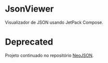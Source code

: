 # JsonViewer
Visualizador de JSON usando JetPack Compose.

# Deprecated
Projeto continuado no repositório [NeoJSON](https://github.com/Irineu333/NeoJson).
